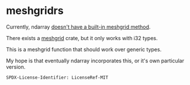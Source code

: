 # meshgridrs

Currently, ndarray [doesn't have a built-in meshgrid method](https://github.com/rust-ndarray/ndarray/discussions/1231).

There exists a [meshgrid](https://crates.io/crates/meshgrid) crate, but it only works with i32 types.

This is a meshgrid function that should work over generic types.

My hope is that eventually ndarray incorporates this, or it's own particular version.

`SPDX-License-Identifier: LicenseRef-MIT`
